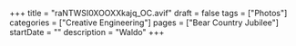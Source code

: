 +++
title = "raNTWSI0XOOXXkajq_OC.avif"
draft = false
tags = ["Photos"]
categories = ["Creative Engineering"]
pages = ["Bear Country Jubilee"]
startDate = ""
description = "Waldo"
+++
